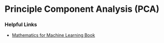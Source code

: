 # Principle Component Analysis (PCA)

### Helpful Links

 - [Mathematics for Machine Learning Book](https://mml-book.github.io/)
 
